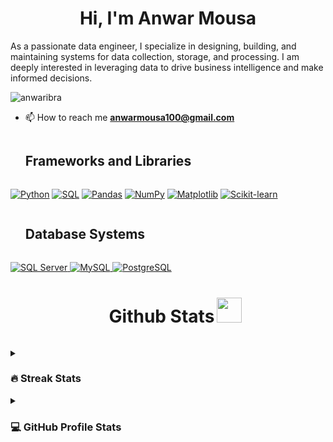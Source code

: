 <h1 align="center">Hi, I'm Anwar Mousa</h1>
<p>
        As a passionate data engineer, I specialize in designing, building, and maintaining systems for data collection, storage, and processing. I am deeply interested in leveraging data to drive business intelligence and make informed decisions.  
<p/>

<p align="left"> <img src="https://komarev.com/ghpvc/?username=anwaribra&label=Profile%20views&color=0e75b6&style=flat" alt="anwaribra" /> </p>

- 📫 How to reach me **anwarmousa100@gmail.com**



<div id="user-content-toc"><ul align="left"><summary><h2 style="display: inline-block"> Frameworks and Libraries</h2></summary></ul></div>
<p>
<a href="https://www.python.org/"><img alt="Python" src="https://img.shields.io/badge/Python-3776AB?logo=python&logoColor=fff&style=flat"></a>
<a href="https://www.sql.org/"><img alt="SQL" src="https://img.shields.io/badge/SQL-27AE60?logo=sql&logoColor=fff&style=flat"></a>
<a href="https://pandas.pydata.org/"><img alt="Pandas" src="https://img.shields.io/badge/Pandas-29ABCA?logo=pandas&logoColor=fff&style=flat"></a>
<a href="https://numpy.org/"><img alt="NumPy" src="https://img.shields.io/badge/NumPy-%230077B5.svg?&logo=numpy&logoColor=white"></a>
<a href="https://matplotlib.org/"><img alt="Matplotlib" src="https://img.shields.io/badge/Matplotlib-%232768A2.svg?&logo=matplotlib&logoColor=white"></a>
<a href="https://scikit-learn.org/stable/"><img alt="Scikit-learn" src="https://img.shields.io/badge/Scikit--learn-%23007ACC.svg?&logo=scikit-learn&logoColor=white"></a>
</p>

<div id="user-content-toc">
    <ul align="left">
        <summary>
            <h2 style="display: inline-block"> Database Systems</h2>
        </summary>
    </ul>
    <p>
        <a href="https://www.microsoft.com/en-us/sql/">
            <img alt="SQL Server" src="https://img.shields.io/badge/SQL%20Server-27AE60?logo=mssql&logoColor=fff&style=flat">
        </a>
        <a href="https://www.mysql.com/">
            <img alt="MySQL" src="https://img.shields.io/badge/MySQL-%2300f?logo=mysql&logoColor=white&style=flat">
        </a>
        <a href="https://www.postgresql.org/">
            <img alt="PostgreSQL" src="https://img.shields.io/badge/PostgreSQL-%233174C0?logo=postgresql&logoColor=fff&style=flat">
        </a>
    </p>
</div>

<!-- Github account stats header-->
<div id="user-content-toc"><ul align="center"><summary><h1 style="display: inline-block">Github Stats</h1><picture> <img src = "https://github.com/7oSkaaa/7oSkaaa/blob/main/Images/Statistics.gif?raw=true" width = 40px>  </picture></summary></ul></div>


<details><summary><h3> 🔥 Streak Stats</h3></summary>
<p align="center"><img src="https://github-readme-streak-stats.herokuapp.com/?user=Anwaribra&theme=tokyonight_duo" alt="i-godz" /></p></details>

<!-- Github account stats -->
<details><summary><h3>💻 GitHub Profile Stats</h3></summary>
<p align="center">
    <a href="https://github.com/anuraghazra/github-readme-stats">
	    <img alt="Anwaribra's Github Stats" src="https://github-readme-stats.vercel.app/api?username=Anwaribra&show_icons=true&count_private=true&locale=en&theme=tokyonight&layout=compact" height="230px"/></a>
	  <img src="https://github-readme-stats.vercel.app/api/top-langs?username=Anwaribra&langs_count=10&show_icons=true&locale=en&theme=tokyonight" alt="Anwaribra" height="230px"/>
<br/>
  </p>
</details>



